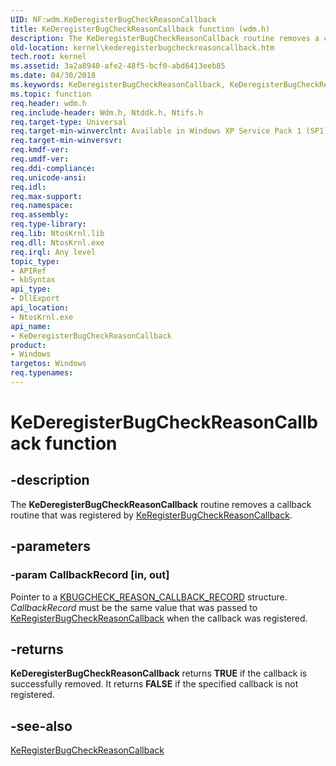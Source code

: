 ```yaml
---
UID: NF:wdm.KeDeregisterBugCheckReasonCallback
title: KeDeregisterBugCheckReasonCallback function (wdm.h)
description: The KeDeregisterBugCheckReasonCallback routine removes a callback routine that was registered by KeRegisterBugCheckReasonCallback.
old-location: kernel\kederegisterbugcheckreasoncallback.htm
tech.root: kernel
ms.assetid: 3a2a8940-afe2-48f5-bcf0-abd6413eeb85
ms.date: 04/30/2018
ms.keywords: KeDeregisterBugCheckReasonCallback, KeDeregisterBugCheckReasonCallback routine [Kernel-Mode Driver Architecture], k105_f767309b-2c8a-4460-a43f-06aec0f7d401.xml, kernel.kederegisterbugcheckreasoncallback, wdm/KeDeregisterBugCheckReasonCallback
ms.topic: function
req.header: wdm.h
req.include-header: Wdm.h, Ntddk.h, Ntifs.h
req.target-type: Universal
req.target-min-winverclnt: Available in Windows XP Service Pack 1 (SP1), Windows Server 2003, and later versions of Windows.
req.target-min-winversvr: 
req.kmdf-ver: 
req.umdf-ver: 
req.ddi-compliance: 
req.unicode-ansi: 
req.idl: 
req.max-support: 
req.namespace: 
req.assembly: 
req.type-library: 
req.lib: NtosKrnl.lib
req.dll: NtosKrnl.exe
req.irql: Any level
topic_type:
- APIRef
- kbSyntax
api_type:
- DllExport
api_location:
- NtosKrnl.exe
api_name:
- KeDeregisterBugCheckReasonCallback
product:
- Windows
targetos: Windows
req.typenames: 
---
```


# KeDeregisterBugCheckReasonCallback function


## -description


The <b>KeDeregisterBugCheckReasonCallback</b> routine removes a callback routine that was registered by <a href="https://docs.microsoft.com/windows-hardware/drivers/ddi/content/wdm/nf-wdm-keregisterbugcheckreasoncallback">KeRegisterBugCheckReasonCallback</a>.


## -parameters




### -param CallbackRecord [in, out]

Pointer to a <a href="https://docs.microsoft.com/windows-hardware/drivers/kernel/eprocess">KBUGCHECK_REASON_CALLBACK_RECORD</a> structure. <i>CallbackRecord</i> must be the same value that was passed to <a href="https://docs.microsoft.com/windows-hardware/drivers/ddi/content/wdm/nf-wdm-keregisterbugcheckreasoncallback">KeRegisterBugCheckReasonCallback</a> when the callback was registered.


## -returns



<b>KeDeregisterBugCheckReasonCallback</b> returns <b>TRUE</b> if the callback is successfully removed. It returns <b>FALSE</b> if the specified callback is not registered.




## -see-also




<a href="https://docs.microsoft.com/windows-hardware/drivers/ddi/content/wdm/nf-wdm-keregisterbugcheckreasoncallback">KeRegisterBugCheckReasonCallback</a>
 

 

